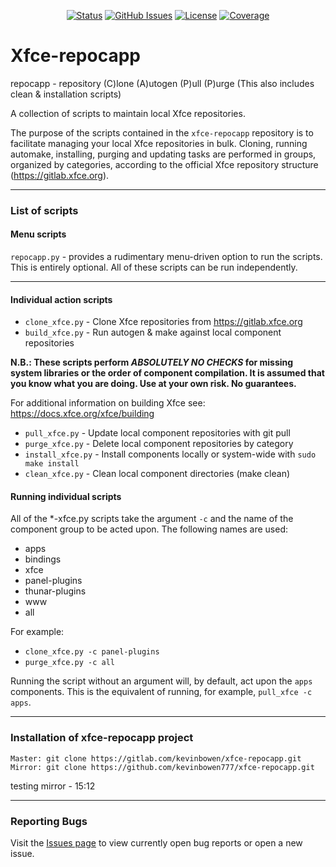 <div align="center">

  [![Status](https://img.shields.io/badge/status-active-success.svg)]()
  [![GitHub Issues](https://img.shields.io/github/issues/kevinbowen777/xfce-repocapp.svg)](https://github.com/kevinbowen777/xfce-repocapp/issues)
  [![License](https://img.shields.io/badge/License-GPL%20v2-blue.svg)](https://gitlab.com/kevinbowen/xfce-repocapp/-/blob/master/LICENSE)
  [![Coverage](https://img.shields.io/endpoint?url=https://gist.githubusercontent.com/kevinbowen777/261b3eac2838cf0bc3b365335c8323df/raw/covbadge.json)](https://kevinbowen777.github.io/xfce-repocapp/)

</div>

# Xfce-repocapp

repocapp - repository (C)lone (A)utogen (P)ull (P)urge
              (This also includes clean & installation scripts)

A collection of scripts to maintain local Xfce repositories.

The purpose of the scripts contained in the `xfce-repocapp` repository is to
facilitate managing your local Xfce repositories in bulk.
Cloning, running automake, installing, purging and updating tasks are
performed in groups, organized by categories, according to the official
Xfce repository structure (https://gitlab.xfce.org).

----
### List of scripts
#### Menu scripts
`repocapp.py` - provides a rudimentary menu-driven option to run the scripts.
  This is entirely optional. All of these scripts can be run independently.

----
#### Individual action scripts

 - `clone_xfce.py` - Clone Xfce repositories from https://gitlab.xfce.org
 - `build_xfce.py` - Run autogen & make against local component repositories

**N.B.: These scripts perform _ABSOLUTELY NO CHECKS_ for missing system libraries or the
order of component compilation. It is assumed that you know what you are
doing. Use at your own risk. No guarantees.**

For additional information on building Xfce see: https://docs.xfce.org/xfce/building
 - `pull_xfce.py` - Update local component repositories with git pull
 - `purge_xfce.py` - Delete local component repositories by category
 - `install_xfce.py` - Install components locally or system-wide with `sudo make install`
 - `clean_xfce.py` - Clean local component directories (make clean)

#### Running individual scripts
All of the *-xfce.py scripts take the argument `-c` and the name of the
component group to be acted upon. The following names are used:
 - apps
 - bindings
 - xfce
 - panel-plugins
 - thunar-plugins
 - www
 - all

For example:
 - `clone_xfce.py -c panel-plugins`
 - `purge_xfce.py -c all`

Running the script without an argument will, by default, act upon the `apps`
components. This is the equivalent of running, for example, `pull_xfce -c apps`.

----

### Installation of xfce-repocapp project

    Master: git clone https://gitlab.com/kevinbowen/xfce-repocapp.git
    Mirror: git clone https://github.com/kevinbowen777/xfce-repocapp.git

testing mirror - 15:12

----
### Reporting Bugs

   Visit the [Issues page](https://gitlab.com/kevinbowen/xfce-repocapp/-/issues)
     to view currently open bug reports or open a new issue.
